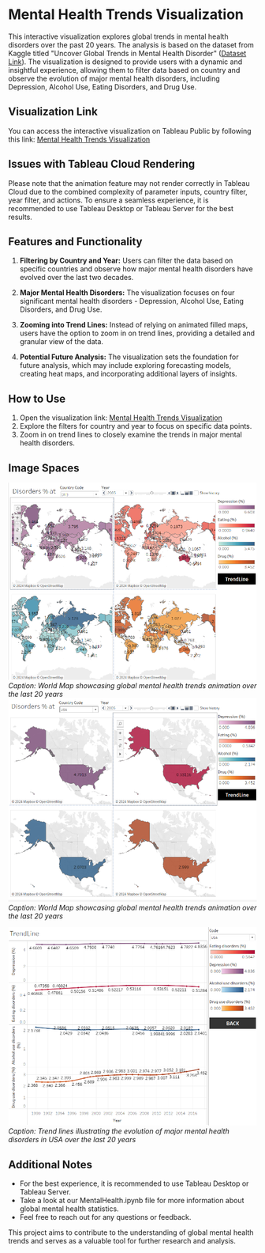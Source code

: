 # Mental Health Trends Visualization

This interactive visualization explores global trends in mental health disorders over the past 20 years. The analysis is based on the dataset from Kaggle titled "Uncover Global Trends in Mental Health Disorder" ([Dataset Link](https://www.kaggle.com/datasets/thedevastator/uncover-global-trends-in-mental-health-disorder)). The visualization is designed to provide users with a dynamic and insightful experience, allowing them to filter data based on country and observe the evolution of major mental health disorders, including Depression, Alcohol Use, Eating Disorders, and Drug Use.

## Visualization Link
You can access the interactive visualization on Tableau Public by following this link: [Mental Health Trends Visualization](https://public.tableau.com/app/profile/tony.ho6073/viz/hack2024/Dashboard1?publish=yes)

## Issues with Tableau Cloud Rendering
Please note that the animation feature may not render correctly in Tableau Cloud due to the combined complexity of parameter inputs, country filter, year filter, and actions. To ensure a seamless experience, it is recommended to use Tableau Desktop or Tableau Server for the best results.

## Features and Functionality
1. **Filtering by Country and Year:** Users can filter the data based on specific countries and observe how major mental health disorders have evolved over the last two decades.

2. **Major Mental Health Disorders:** The visualization focuses on four significant mental health disorders - Depression, Alcohol Use, Eating Disorders, and Drug Use.

3. **Zooming into Trend Lines:** Instead of relying on animated filled maps, users have the option to zoom in on trend lines, providing a detailed and granular view of the data.

4. **Potential Future Analysis:** The visualization sets the foundation for future analysis, which may include exploring forecasting models, creating heat maps, and incorporating additional layers of insights.

## How to Use
1. Open the visualization link: [Mental Health Trends Visualization](https://public.tableau.com/app/profile/tony.ho6073/viz/hack2024/Dashboard1?publish=yes)
2. Explore the filters for country and year to focus on specific data points.
3. Zoom in on trend lines to closely examine the trends in major mental health disorders.

## Image Spaces
![World Map](https://github.com/WenYuHo/hacklytics2024/blob/main/world_dashboard1.png)
*Caption: World Map showcasing global mental health trends animation over the last 20 years*
![Zoom into USA](https://github.com/WenYuHo/hacklytics2024/blob/main/usa_dashboard1.png)
*Caption: World Map showcasing global mental health trends animation over the last 20 years*

![Trend Lines](https://github.com/WenYuHo/hacklytics2024/blob/main/usa_dashboard2.png)
*Caption: Trend lines illustrating the evolution of major mental health disorders in USA over the last 20 years*

## Additional Notes
- For the best experience, it is recommended to use Tableau Desktop or Tableau Server.
- Take a look at our MentalHealth.ipynb file for more information about global mental health statistics.
- Feel free to reach out for any questions or feedback.

This project aims to contribute to the understanding of global mental health trends and serves as a valuable tool for further research and analysis.
